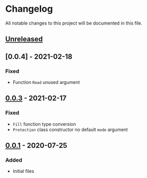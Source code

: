 # Changelog

All notable changes to this project will be documented in this file.

## [Unreleased]

## [0.0.4] - 2021-02-18

### Fixed

- Function `Read` unused argument

## [0.0.3] - 2021-02-17

### Fixed

- `Fill` function type conversion
- `Protection` class constructor no default `mode` argument

## [0.0.1] - 2020-07-25

### Added

- Initial files


[unreleased]: https://github.com/oAGoulart/scriptwrapper/compare/v0.0.4...HEAD
[0.0.3]: https://github.com/oAGoulart/scriptwrapper/releases/tag/v0.0.4
[0.0.3]: https://github.com/oAGoulart/scriptwrapper/releases/tag/v0.0.3
[0.0.1]: https://github.com/oAGoulart/scriptwrapper/releases/tag/v0.0.1

